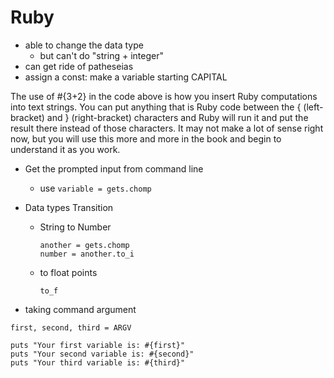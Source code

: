 # Ruby

- able to change the data type
  - but can't do "string + integer"
- can get ride of patheseias
- assign a const: make a variable starting CAPITAL




The use of #{3+2} in the code above is how you insert Ruby computations into text strings. You can put anything that is Ruby code between the { (left-bracket) and } (right-bracket) characters and Ruby will run it and put the result there instead of those characters. It may not make a lot of sense right now, but you will use this more and more in the book and begin to understand it as you work.




- Get the prompted input from command line
  - use ```variable = gets.chomp```


- Data types Transition
  - String to Number
    ```
    another = gets.chomp
    number = another.to_i
    ```
  - to float points
    ```
    to_f
    ```

- taking command argument
```
first, second, third = ARGV

puts "Your first variable is: #{first}"
puts "Your second variable is: #{second}"
puts "Your third variable is: #{third}"
```


